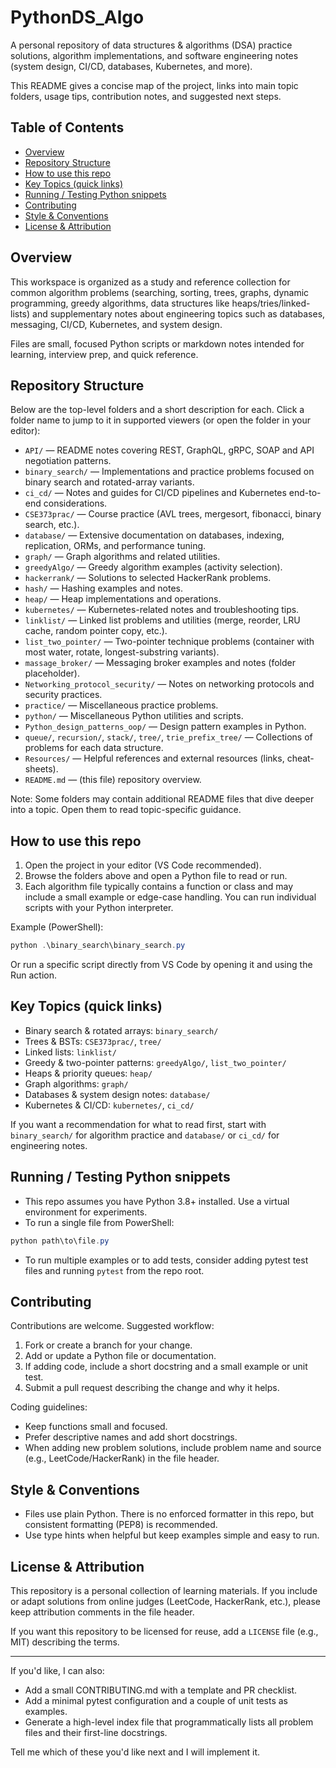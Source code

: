 # PythonDS_Algo

A personal repository of data structures & algorithms (DSA) practice solutions, algorithm implementations, and software engineering notes (system design, CI/CD, databases, Kubernetes, and more).

This README gives a concise map of the project, links into main topic folders, usage tips, contribution notes, and suggested next steps.

## Table of Contents

- [Overview](#overview)
- [Repository Structure](#repository-structure)
- [How to use this repo](#how-to-use-this-repo)
- [Key Topics (quick links)](#key-topics-quick-links)
- [Running / Testing Python snippets](#running--testing-python-snippets)
- [Contributing](#contributing)
- [Style & Conventions](#style--conventions)
- [License & Attribution](#license--attribution)

## Overview

This workspace is organized as a study and reference collection for common algorithm problems (searching, sorting, trees, graphs, dynamic programming, greedy algorithms, data structures like heaps/tries/linked-lists) and supplementary notes about engineering topics such as databases, messaging, CI/CD, Kubernetes, and system design.

Files are small, focused Python scripts or markdown notes intended for learning, interview prep, and quick reference.

## Repository Structure

Below are the top-level folders and a short description for each. Click a folder name to jump to it in supported viewers (or open the folder in your editor):

- `API/` — README notes covering REST, GraphQL, gRPC, SOAP and API negotiation patterns.
- `binary_search/` — Implementations and practice problems focused on binary search and rotated-array variants.
- `ci_cd/` — Notes and guides for CI/CD pipelines and Kubernetes end-to-end considerations.
- `CSE373prac/` — Course practice (AVL trees, mergesort, fibonacci, binary search, etc.).
- `database/` — Extensive documentation on databases, indexing, replication, ORMs, and performance tuning.
- `graph/` — Graph algorithms and related utilities.
- `greedyAlgo/` — Greedy algorithm examples (activity selection).
- `hackerrank/` — Solutions to selected HackerRank problems.
- `hash/` — Hashing examples and notes.
- `heap/` — Heap implementations and operations.
- `kubernetes/` — Kubernetes-related notes and troubleshooting tips.
- `linklist/` — Linked list problems and utilities (merge, reorder, LRU cache, random pointer copy, etc.).
- `list_two_pointer/` — Two-pointer technique problems (container with most water, rotate, longest-substring variants).
- `massage_broker/` — Messaging broker examples and notes (folder placeholder).
- `Networking_protocol_security/` — Notes on networking protocols and security practices.
- `practice/` — Miscellaneous practice problems.
- `python/` — Miscellaneous Python utilities and scripts.
- `Python_design_patterns_oop/` — Design pattern examples in Python.
- `queue/`, `recursion/`, `stack/`, `tree/`, `trie_prefix_tree/` — Collections of problems for each data structure.
- `Resources/` — Helpful references and external resources (links, cheat-sheets).
- `README.md` — (this file) repository overview.

Note: Some folders may contain additional README files that dive deeper into a topic. Open them to read topic-specific guidance.

## How to use this repo

1. Open the project in your editor (VS Code recommended).
2. Browse the folders above and open a Python file to read or run.
3. Each algorithm file typically contains a function or class and may include a small example or edge-case handling. You can run individual scripts with your Python interpreter.

Example (PowerShell):

```powershell
python .\binary_search\binary_search.py
```

Or run a specific script directly from VS Code by opening it and using the Run action.

## Key Topics (quick links)

- Binary search & rotated arrays: `binary_search/`
- Trees & BSTs: `CSE373prac/`, `tree/`
- Linked lists: `linklist/`
- Greedy & two-pointer patterns: `greedyAlgo/`, `list_two_pointer/`
- Heaps & priority queues: `heap/`
- Graph algorithms: `graph/`
- Databases & system design notes: `database/`
- Kubernetes & CI/CD: `kubernetes/`, `ci_cd/`

If you want a recommendation for what to read first, start with `binary_search/` for algorithm practice and `database/` or `ci_cd/` for engineering notes.

## Running / Testing Python snippets

- This repo assumes you have Python 3.8+ installed. Use a virtual environment for experiments.
- To run a single file from PowerShell:

```powershell
python path\to\file.py
```

- To run multiple examples or to add tests, consider adding pytest test files and running `pytest` from the repo root.

## Contributing

Contributions are welcome. Suggested workflow:

1. Fork or create a branch for your change.
2. Add or update a Python file or documentation.
3. If adding code, include a short docstring and a small example or unit test.
4. Submit a pull request describing the change and why it helps.

Coding guidelines:

- Keep functions small and focused.
- Prefer descriptive names and add short docstrings.
- When adding new problem solutions, include problem name and source (e.g., LeetCode/HackerRank) in the file header.

## Style & Conventions

- Files use plain Python. There is no enforced formatter in this repo, but consistent formatting (PEP8) is recommended.
- Use type hints when helpful but keep examples simple and easy to run.

## License & Attribution

This repository is a personal collection of learning materials. If you include or adapt solutions from online judges (LeetCode, HackerRank, etc.), please keep attribution comments in the file header.

If you want this repository to be licensed for reuse, add a `LICENSE` file (e.g., MIT) describing the terms.

---

If you'd like, I can also:

- Add a small CONTRIBUTING.md with a template and PR checklist.
- Add a minimal pytest configuration and a couple of unit tests as examples.
- Generate a high-level index file that programmatically lists all problem files and their first-line docstrings.

Tell me which of these you'd like next and I will implement it.
